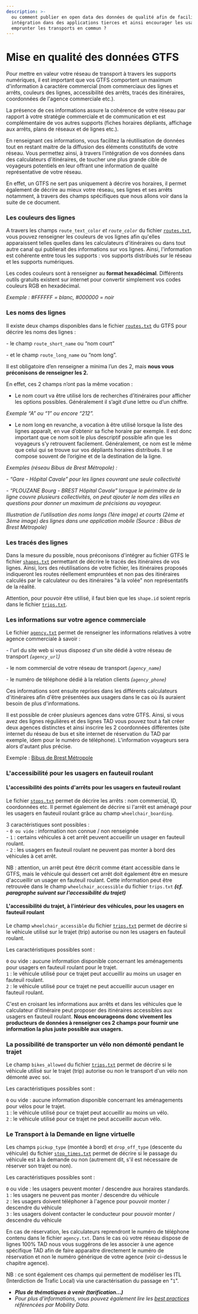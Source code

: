 ```yaml
---
description: >-
  ou comment publier en open data des données de qualité afin de faciliter leur
  intégration dans des applications tierces et ainsi encourager les usagers à
  emprunter les transports en commun ?
---
```


# Mise en qualité des données GTFS

Pour mettre en valeur votre réseau de transport à travers les supports numériques, il est important que vos GTFS comportent un maximum d'information à caractère commercial (nom commerciaux des lignes et arrêts, couleurs des lignes, accessibilité des arrêts, tracés des itinéraires, coordonnées de l'agence commerciale etc.).

La présence de ces informations assure la cohérence de votre réseau par rapport à votre stratégie commerciale et de communication et est complémentaire de vos autres supports (fiches horaires dépliants, affichage aux arrêts, plans de réseaux et de lignes etc.).&#x20;

En renseignant ces informations, vous facilitez la réutilisation de données tout en restant maitre de la diffusion des éléments constitutifs de votre réseau. Vous permettez ainsi, à travers l'intégration de vos données dans des calculateurs d'itinéraires, de toucher une plus grande cible de voyageurs potentiels en leur offrant une information de qualité représentative de votre réseau.&#x20;

En effet, un GTFS ne sert pas uniquement à décrire vos horaires, il permet également de décrire au mieux votre réseau, ses lignes et ses arrêts notamment, à travers des champs spécifiques que nous allons voir dans la suite de ce document. &#x20;

### **Les couleurs des lignes**

A travers les champs `route_text_color` _et `route_color`_  du fichier [`routes.txt`](https://developers.google.com/transit/gtfs/reference?hl=fr#routestxt), vous pouvez renseigner les couleurs de vos lignes afin qu'elles apparaissent telles quelles dans les calculateurs d'itinéraires ou dans tout autre canal qui publierait des informations sur vos lignes. Ainsi, l'information est cohérente entre tous les supports : vos supports distribués sur le réseau et les supports numériques.&#x20;

Les codes couleurs sont à renseigner au **format hexadécimal**. Différents outils gratuits existent sur internet pour convertir simplement vos codes couleurs RGB en hexadécimal. &#x20;

_Exemple : #FFFFFF = blanc, #000000 = noir_&#x20;

### **Les noms des lignes**

Il existe deux champs disponibles dans le fichier [`routes.txt`](https://developers.google.com/transit/gtfs/reference?hl=fr#routestxt) du GTFS pour décrire les noms des lignes :&#x20;

&#x20;   \- le champ `route_short_name` ou “nom court”&#x20;

&#x20;   \- et le champ `route_long_name` ou “nom long”.&#x20;

Il est obligatoire d’en renseigner a minima l’un des 2, mais **nous vous préconisons de renseigner les 2.**&#x20;

En effet, ces 2 champs n’ont pas la même vocation :

* Le nom court va être utilisé lors de recherches d’itinéraires pour afficher les options possibles. Généralement il s’agit d’une lettre ou d’un chiffre.&#x20;

_Exemple “A” ou “1” ou encore “212”._&#x20;

* Le nom long en revanche, a vocation à être utilisé lorsque la liste des lignes apparaît, en vue d’obtenir sa fiche horaire par exemple. Il est donc important que ce nom soit le plus descriptif possible afin que les voyageurs s’y retrouvent facilement. Généralement, ce nom est le même que celui qui se trouve sur vos dépliants horaires distribués. Il se compose souvent de l’origine et de la destination de la ligne.&#x20;

_Exemples (réseau Bibus de Brest Métropole) :_&#x20;

&#x20;_- “Gare - Hôpital Cavale” pour les lignes couvrant une seule collectivité_&#x20;

&#x20;_- “PLOUZANE Bourg - BREST Hôpital Cavale” lorsque le périmètre de la ligne couvre plusieurs collectivités, on peut ajouter le nom des villes en questions pour donner un maximum de précisions au voyageur._

_Illustration de l’utilisation des noms longs (1ère image) et courts (2ème et 3ème image) des lignes dans une application mobile (Source : Bibus de Brest Métropole)_

### **Les tracés des lignes**

Dans la mesure du possible, nous préconisons d'intégrer au fichier GTFS le fichier [`shapes.txt`](https://developers.google.com/transit/gtfs/reference?hl=fr#shapestxt) permettant de décrire le tracés des itinéraires de vos lignes. Ainsi, lors des réutilisations de votre fichier, les itinéraires proposés indiqueront les routes réellement empruntées et non pas des itinéraires calculés par le calculateur ou des itinéraires "à la volée" non représentatifs de la réalité.&#x20;

Attention, pour pouvoir être utilisé, il faut bien que les `shape.id` soient repris dans le fichier  [`trips.txt`](https://developers.google.com/transit/gtfs/reference?hl=fr#tripstxt).

### **Les informations sur votre agence commerciale**

Le fichier [`agency.txt`](https://developers.google.com/transit/gtfs/reference?hl=fr#agencytxt) permet de renseigner les informations relatives à votre agence commerciale à savoir :      &#x20;

&#x20;   \- l'url du site web si vous disposez d'un site dédié à votre réseau de transport _(`agency_url`)_

&#x20;   \- le nom commercial de votre réseau de transport _(`agency_name`)_

&#x20;   \- le numéro de téléphone dédié à la relation clients _(`agency_phone`)_

Ces informations sont ensuite reprises dans les différents calculateurs d'itinéraires afin d'être présentées aux usagers dans le cas où ils auraient besoin de plus d'informations. &#x20;

Il est possible de créer plusieurs agences dans votre GTFS. Ainsi, si vous avez des lignes régulières et des lignes TAD vous pouvez tout à fait créer deux agences distinctes et ainsi inscrire les 2 coordonnées différentes (site internet du réseau de bus et site internet de réservation du TAD par exemple, idem pour le numéro de téléphone). L'information voyageurs sera alors d'autant plus précise.

Exemple : [Bibus de Brest Métropole ](https://transport.data.gouv.fr/datasets/horaires-theoriques-et-temps-reel-des-bus-et-tramways-circulant-sur-le-territoire-de-brest-metropole/)

### L'accessibilité **pour les usagers en fauteuil roulant**

#### **L'accessibilité des points d'arrêts pour les usagers en fauteuil roulant**

Le fichier [`stops.txt`](https://developers.google.com/transit/gtfs/reference?hl=fr#stopstxt) permet de décrire les arrêts : nom commercial, ID, coordonnées etc. Il permet également de décrire si l'arrêt est aménagé pour les usagers en fauteuil roulant grâce au champ `wheelchair_boarding`.&#x20;

3 caractéristiques sont possibles : \
\- `0 ou vide` : information non connue / non renseignée\
\- `1` : certains véhicules à cet arrêt peuvent accueillir un usager en fauteuil roulant.\
\- `2` : les usagers en fauteuil roulant ne peuvent pas monter à bord des véhicules à cet arrêt.

NB : attention, un arrêt peut être décrit comme étant accessible dans le GTFS, mais le véhicule qui dessert cet arrêt doit également être en mesure d'accueillir un usager en fauteuil roulant. Cette information peut être retrouvée dans le champ `wheelchair_accessible` du fichier `trips.txt` _**(cf. paragraphe suivant sur l'accessibilité du trajet)**_

#### **L'accessibilité du trajet, à l'intérieur des véhicules, pour les usagers en fauteuil roulant**

Le champ `wheelchair_accessible` du fichier [`trips.txt`](https://developers.google.com/transit/gtfs/reference?hl=fr#tripstxt) permet de décrire si le véhicule utilisé sur le trajet (trip) autorise ou non les usagers en fauteuil roulant.

Les caractéristiques possibles sont :&#x20;

`0` ou vide : aucune information disponible concernant les aménagements pour usagers en fauteuil roulant pour le trajet.\
`1` : le véhicule utilisé pour ce trajet peut accueillir au moins un usager en fauteuil roulant.\
`2` : le véhicule utilisé pour ce trajet ne peut accueillir aucun usager en fauteuil roulant.

C'est en croisant les informations aux arrêts et dans les véhicules que le calculateur d'itinéraire peut proposer des itinéraires accessibles aux usagers en fauteuil roulant. **Nous encourageons donc vivement les producteurs de données à renseigner ces 2 champs pour fournir une information la plus juste possible aux usagers.**

### **La possibilité de transporter un vélo non démonté pendant le trajet**

Le champ `bikes_allowed` du fichier [`trips.txt`](https://developers.google.com/transit/gtfs/reference?hl=fr#tripstxt) permet de décrire si le véhicule utilisé sur le trajet (trip) autorise ou non le transport d'un vélo non démonté avec soi.

Les caractéristiques possibles sont :

`0` ou vide : aucune information disponible concernant les aménagements pour vélos pour le trajet.\
`1` : le véhicule utilisé pour ce trajet peut accueillir au moins un vélo.\
`2` : le véhicule utilisé pour ce trajet ne peut accueillir aucun vélo.

### **Le Transport à la Demande en ligne virtuelle**

Les champs `pickup_type` (montée à bord) et `drop_off_type` (descente du véhicule) du fichier [`stop_times.txt`](https://developers.google.com/transit/gtfs/reference?hl=fr#stop\_timestxt) permet de décrire si le passage du véhicule est à la demande ou non (autrement dit, s'il est nécessaire de réserver son trajet ou non).

Les caractéristiques possibles sont :

`0` ou vide : les usagers peuvent monter / descendre aux horaires standards.\
`1` : les usagers ne peuvent pas monter / descendre  du véhicule\
`2` : les usagers doivent téléphoner à l'agence pour pouvoir monter / descendre du véhicule\
`3` : les usagers doivent contacter le conducteur pour pouvoir monter / descendre du véhicule

En cas de réservation, les calculateurs reprendront le numéro de téléphone contenu dans le fichier `agency.txt`. Dans le cas où votre réseau dispose de lignes 100% TAD nous vous suggérons de les associer à une agence spécifique TAD afin de faire apparaitre directement le numéro de réservation et non le numéro générique de votre agence (voir ci-dessus le chapitre agence).

NB : ce sont également ces champs qui permettent de modéliser les ITL (Interdiction de Trafic Local) via une caractérisation du passage en "`1`".

* _**Plus de thématiques à venir (tarification...)**_
* _Pour plus d'informations, vous pouvez également lire les_ [_best practices_](https://gtfs.org/schedule/best-practices/) _référencées par Mobility Data._&#x20;
